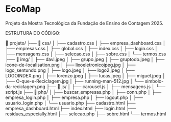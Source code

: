 # EcoMap
Projeto da Mostra Tecnológica da Fundação de Ensino de Contagem 2025. 

 ESTRUTURA DO CÓDIGO: 
 
 📁 projeto/
├── 📁 css/
│   ├── cadastro.css
│   ├── empresa_dashboard.css
│   ├── empresas.css
│   ├── global.css
│   ├── index.css
│   ├── login.css
│   ├── mensagens.css
│   ├── selecao.css
│   ├── sobre.css
│   └── termos.css
├── 📁 img/
│   ├── davi.jpeg
│   ├── grupo.jpeg
│   ├── gruptodo.jpeg
│   ├── icone-de-localisation.png
│   ├── lixoeletronicojpeg.jpg
│   ├── logo_sentundo.png
│   ├── logo.jpeg
│   ├── logo2.jpeg
│   ├── LOGOINDEX.png
│   ├── lorenzo.jpeg
│   ├── lucas.jpeg
│   ├── miguel.jpeg
│   ├── O-que-e-Reciclagem.jpg
│   ├── running-man-512.jpg
│   └── simbolo-da-reciclagem.png
├── 📁 js/
│   ├── carousel.js
│   ├── mensagens.js
│   └── script.js
├── 📁 php/
│   ├── buscar_empresas.php
│   ├── conn.php
│   ├── empresa_login.php
│   ├── empresa.php
│   ├── logout.php
│   ├── usuario_login.php
│   └── usuario.php
├── cadastro.html
├── empresa_dashboard.html
├── index.html
├── login.html
├── residues_especially.html
├── selecao.php
├── sobre.html
└── termos.html

